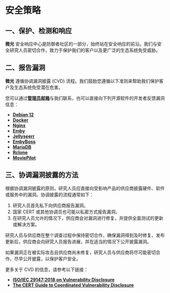 # 安全策略

## **一、保护、检测和响应**

**微光** 安全响应中心是防御者社区的一部分，始终站在安全响应的前沿。我们与安全研究人员密切合作，致力于保护我们的客户以及更广泛的生态系统免受威胁。

## **二、报告漏洞**

**微光** 遵循协调漏洞披露 (CVD) 流程。我们鼓励您遵循以下准则来帮助我们保护客户及生态系统免受潜在危害。

您可以通过[**管理员邮箱**](mailto:email@dimlight.top)与我们联系，也可以直接向下列开源软件的开发者反馈漏洞信息：

- [**Debian 12**](https://www.debian.org/security/)
- [**Docker**](https://www.docker.com/)
- [**Nginx**](https://nginx.org/en/security_advisories.html)
- [**Emby**](https://emby.media/)
- [**Jellyseerr**](https://github.com/Fallenbagel/jellyseerr)
- [**EmbyBoss**](https://github.com/berry8838/Sakura_embyboss)
- [**MariaDB**](https://mariadb.org/)
- [**Rclone**](https://github.com/rclone/rclone/security)
- [**MoviePilot**](https://github.com/jxxghp/MoviePilot)

## **三、协调漏洞披露的方法**

根据协调漏洞披露的原则，研究人员应直接向受影响产品的供应商披露硬件、软件或服务中的漏洞。协调披露的流程通常如下：

1. 研究人员首先私下向供应商报告漏洞。
2. 国家 CERT 或其他协调员也可能以私密方式报告漏洞。
3. 在研究人员允许的情况下，供应商会对漏洞进行修复，并提供全面测试的更新或解决方案。

研究人员与供应商在整个调查过程中保持密切合作，确保漏洞得到及时修复。发布更新后，供应商会向研究人员报告进展，并在适当的情况下公开披露漏洞。

如果漏洞正在被实际攻击且供应商尚未修复，研究人员与供应商将尽可能密切合作，尽早公开披露，以保护客户安全。

更多关于 CVD 的信息，请参考以下链接：

- [**ISO/IEC 29147:2018 on Vulnerability Disclosure**](https://www.iso.org/standard/72311.html)
- [**The CERT Guide to Coordinated Vulnerability Disclosure**](https://resources.sei.cmu.edu/asset_files/SpecialReport/2017_003_001_503340.pdf)